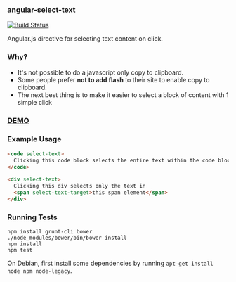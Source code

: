### angular-select-text

[![Build Status](https://travis-ci.org/eddywashere/angular-select-text.svg?branch=master)](https://travis-ci.org/eddywashere/angular-select-text)

Angular.js directive for selecting text content on click. 

### Why? 

- It's not possible to do a javascript only copy to clipboard. 
- Some people prefer __not to add flash__ to their site to enable copy to clipboard.
- The next best thing is to make it easier to select a block of content with 1 simple click

### [DEMO](http://jsbin.com/nobix/1/edit)

### Example Usage

```html
<code select-text>
  Clicking this code block selects the entire text within the code block
</code>

<div select-text>
  Clicking this div selects only the text in
  <span select-text-target>this span element</span>
</div>
```

### Running Tests

```
npm install grunt-cli bower
./node_modules/bower/bin/bower install
npm install
npm test
```

On Debian, first install some dependencies by running
`apt-get install node npm node-legacy`.
